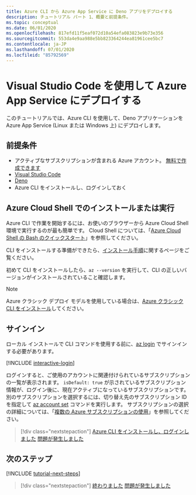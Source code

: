 ```yaml
---
title: Azure CLI から Azure App Service に Deno アプリをデプロイする
description: チュートリアル パート 1、概要と前提条件。
ms.topic: conceptual
ms.date: 06/01/2020
ms.openlocfilehash: 817efd11f5eaf072d10a54efa083823e9b73e356
ms.sourcegitcommit: 553da4e9aa988e5bb823364244ea81961cee5bc7
ms.contentlocale: ja-JP
ms.lasthandoff: 07/01/2020
ms.locfileid: "85792569"
---
```

# <a name="deploy-to-azure-app-service-using-visual-studio-code"></a>Visual Studio Code を使用して Azure App Service にデプロイする

このチュートリアルでは、Azure CLI を使用して、Deno アプリケーションを Azure App Service (Linux または Windows 上) にデプロイします。

## <a name="prerequisites"></a>前提条件

- アクティブなサブスクリプションが含まれる Azure アカウント。 [無料で作成できます](https://azure.microsoft.com/free/?utm_source=campaign&utm_campaign=vscode-tutorial-appservice-deno&mktingSource=vscode-tutorial-appservice-deno)
- [Visual Studio Code](https://code.visualstudio.com/)
- [Deno](https://deno.land/#installation)
- Azure CLI をインストールし、ログインしておく

## <a name="install-or-run-in-azure-cloud-shell"></a>Azure Cloud Shell でのインストールまたは実行

Azure CLI で作業を開始するには、お使いのブラウザーから Azure Cloud Shell 環境で実行するのが最も簡単です。 Cloud Shell については、「[Azure Cloud Shell の Bash のクイックスタート](/azure/cloud-shell/quickstart)」を参照してください。

CLI をインストールする準備ができたら、[インストール手順](/cli/azure/install-azure-cli)に関するページをご覧ください。

初めて CLI をインストールしたら、`az --version` を実行して、CLI の正しいバージョンがインストールされていること確認します。

> [!NOTE]
> Azure クラシック デプロイ モデルを使用している場合は、[Azure クラシック CLI をインストール](/cli/azure/install-classic-cli)してください。

## <a name="sign-in"></a>サインイン

ローカル インストールで CLI コマンドを使用する前に、[az login](/cli/azure/reference-index#az-login) でサインインする必要があります。

[!INCLUDE [interactive-login](../azure-cli/includes/interactive-login.md)]

ログインすると、ご使用のアカウントに関連付けられているサブスクリプションの一覧が表示されます。 `isDefault: true` が示されているサブスクリプション情報が、ログイン後に、現在アクティブになっているサブスクリプションです。 別のサブスクリプションを選択するには、切り替え先のサブスクリプション ID を指定して [az account set](/cli/azure/account#az-account-set) コマンドを実行します。 サブスクリプションの選択の詳細については、「[複数の Azure サブスクリプションの使用](/cli/azure/manage-azure-subscriptions-azure-cli)」を参照してください。

> [!div class="nextstepaction"]
> [Azure CLI をインストールし、ログインしました](tutorial-visual-studio-code-azure-app-service-deno-02.md) [問題が発生しました](https://www.research.net/r/PWZWZ52?tutorial=deno-deployment-azureappservice&step=getting-started)

## <a name="next-steps"></a>次のステップ

[!INCLUDE [tutorial-next-steps](includes/tutorial-next-steps.md)]

> [!div class="nextstepaction"]
> [終わりました](node-howto-deploy-web-app.md) [問題が発生しました](https://www.research.net/r/PWZWZ52?tutorial=deno-deployment-azureappservice&step=clean-up-resources)
